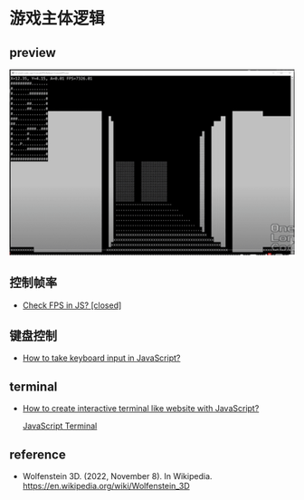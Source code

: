 # 游戏主体逻辑

## preview

![](assets/2022-12-01-13-47-41.png)

## 控制帧率

- [Check FPS in JS? [closed]](https://stackoverflow.com/questions/4787431/check-fps-in-js)

## 键盘控制

- [How to take keyboard input in JavaScript?](https://stackoverflow.com/questions/4416505/how-to-take-keyboard-input-in-javascript)

## terminal

- [How to create interactive terminal like website with JavaScript?](https://itnext.io/how-to-create-interactive-terminal-like-website-888bb0972288)

  [JavaScript Terminal](https://terminal.jcubic.pl/)

## reference

- Wolfenstein 3D. (2022, November 8). In Wikipedia. https://en.wikipedia.org/wiki/Wolfenstein_3D
